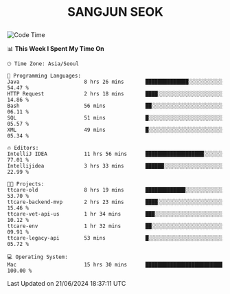 <h1>
 <p align="center">
   SANGJUN SEOK
 </p>
</h1>

<!--START_SECTION:waka-->
![Code Time](http://img.shields.io/badge/Code%20Time-3%2C621%20hrs%2041%20mins-blue)

📊 **This Week I Spent My Time On** 

```text
🕑︎ Time Zone: Asia/Seoul

💬 Programming Languages: 
Java                     8 hrs 26 mins       ██████████████░░░░░░░░░░░   54.47 % 
HTTP Request             2 hrs 18 mins       ████░░░░░░░░░░░░░░░░░░░░░   14.86 % 
Bash                     56 mins             ██░░░░░░░░░░░░░░░░░░░░░░░   06.11 % 
SQL                      51 mins             █░░░░░░░░░░░░░░░░░░░░░░░░   05.57 % 
XML                      49 mins             █░░░░░░░░░░░░░░░░░░░░░░░░   05.34 % 

🔥 Editors: 
IntelliJ IDEA            11 hrs 56 mins      ███████████████████░░░░░░   77.01 % 
Intellijidea             3 hrs 33 mins       ██████░░░░░░░░░░░░░░░░░░░   22.99 % 

🐱‍💻 Projects: 
ttcare-old               8 hrs 19 mins       █████████████░░░░░░░░░░░░   53.70 % 
ttcare-backend-mvp       2 hrs 23 mins       ████░░░░░░░░░░░░░░░░░░░░░   15.46 % 
ttcare-vet-api-us        1 hr 34 mins        ███░░░░░░░░░░░░░░░░░░░░░░   10.12 % 
ttcare-env               1 hr 32 mins        ██░░░░░░░░░░░░░░░░░░░░░░░   09.91 % 
ttcare-legacy-api        53 mins             █░░░░░░░░░░░░░░░░░░░░░░░░   05.72 % 

💻 Operating System: 
Mac                      15 hrs 30 mins      █████████████████████████   100.00 % 
```


 Last Updated on 21/06/2024 18:37:11 UTC
<!--END_SECTION:waka-->
